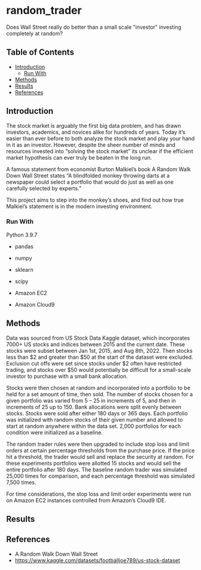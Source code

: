 # random_trader
Does Wall Street really do better than a small scale "investor" investing completely at random?


<!-- TABLE OF CONTENTS -->
## Table of Contents

* [Introduction](#introduction)
  * [Run With](#run-with)
* [Methods](#methods)
* [Results](#results)
* [References](#references)


<!-- Introduction -->
## Introduction

The stock market is arguably the first big data problem, and has drawn investors, academics, and novices alike for hundreds of years. Today it’s easier than ever before to both analyze the stock market and play your hand in it as an investor. However, despite the sheer number of minds and resources invested into “solving the stock market” its unclear if the efficient market hypothesis can ever truly be beaten in the long run.

A famous statement from economist Burton Malkiel’s book A Random Walk Down Wall Street states “A blindfolded monkey throwing darts at a newspaper could select a portfolio that would do just as well as one carefully selected by experts.” 

This project aims to step into the monkey’s shoes, and find out how true Malkiel’s statement is in the modern investing environment.

<!-- Run With -->
### Run With

Python 3.9.7
* pandas
* numpy
* sklearn
* scipy

* Amazon EC2
* Amazon Cloud9

<!-- Methods-->
## Methods
Data was sourced from US Stock Data Kaggle dataset, which incorporates 7000+ US stocks and indices between 2015 and the current date. These stocks were subset between Jan 1st, 2015, and Aug 8th, 2022. Then stocks less than $2 and greater than $50 at the start of the dataset were excluded. Exclusion cut offs were set since stocks under $2 often have restricted trading, and stocks over $50 would potentially be difficult for a small-scale investor to purchase with a small bank allocation.

Stocks were then chosen at random and incorporated into a portfolio to be held for a set amount of time, then sold. The number of stocks chosen for a given portfolio was varied from 5 – 25 in increments of 5, and then in increments of 25 up to 150. Bank allocations were split evenly between stocks. Stocks were sold after either 180 days or 365 days. Each portfolio was initialized with random stocks of their given number and allowed to start at random anywhere within the data set. 2,000 portfolios for each condition were initialized as a baseline.

The random trader rules were then upgraded to include stop loss and limit orders at certain percentage thresholds from the purchase price. If the price hit a threshold, the trader would sell and replace the security at random. For these experiments portfolios were allotted 15 stocks and would sell the entire portfolio after 180 days. The baseline random trader was simulated 25,000 times for comparison, and each percentage threshold was simulated 7,500 times.

For time considerations, the stop loss and limit order experiments were run on Amazon EC2 instances controlled from Amazon’s Cloud9 IDE. 


<!-- Results-->
## Results

<!-- References-->
## References

* A Random Walk Down Wall Street
* https://www.kaggle.com/datasets/footballjoe789/us-stock-dataset
